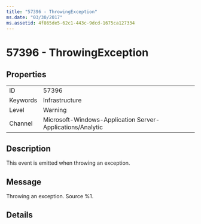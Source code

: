 ```yaml
---
title: "57396 - ThrowingException"
ms.date: "03/30/2017"
ms.assetid: 4f865de5-62c1-443c-9dcd-1675ca127334
---
```

# 57396 - ThrowingException
## Properties  
  
|||  
|-|-|  
|ID|57396|  
|Keywords|Infrastructure|  
|Level|Warning|  
|Channel|Microsoft-Windows-Application Server-Applications/Analytic|  
  
## Description  
 This event is emitted when throwing an exception.  
  
## Message  
 Throwing an exception. Source %1.  
  
## Details
